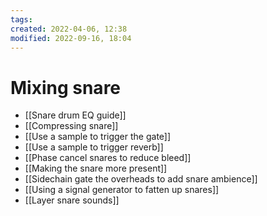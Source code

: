 ```yaml
---
tags: 
created: 2022-04-06, 12:38
modified: 2022-09-16, 18:04
---
```


# Mixing snare
- [[Snare drum EQ guide]]
- [[Compressing snare]]
- [[Use a sample to trigger the gate]]
- [[Use a sample to trigger reverb]]
- [[Phase cancel snares to reduce bleed]]
- [[Making the snare more present]]
- [[Sidechain gate the overheads to add snare ambience]]
- [[Using a signal generator to fatten up snares]]
- [[Layer snare sounds]]